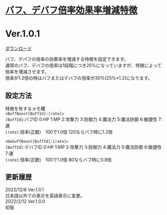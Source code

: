 # [バフ、デバフ倍率効果率増減特徴](https://raw.githubusercontent.com/nuun888/MZ/master/NUUN_BuffBoost.js)
# Ver.1.0.1
[ダウンロード](https://raw.githubusercontent.com/nuun888/MZ/master/NUUN_BuffBoost.js)

バフ、デバフの倍率の効果率を増減する特徴を設定できます。  
通常のバフ、デバフの倍率は1段階につき25%になっていますが、特徴によって倍率を増減させます。  
倍率が1.2倍の時はバフまたはデバフの倍率が30%(25%*1.2)になります。  

## 設定方法
特徴を有するメモ欄  
`<BuffBoost[BuffId]:[rate]>`  
`[BuffId]`:バフID 0:HP 1:MP 2:攻撃力 3:防御力 4:魔法力 5:魔法防御 6:敏捷性 7:運  
`[rate]`:倍率(正数)　100で1.0倍 120ならバフ時に1.2倍  

`<DebuffBoost[BuffId]:[rate]>`  
`[BuffId]`:デバフID 0:HP 1:MP 2:攻撃力 3:防御力 4:魔法力 5:魔法防御 6:敏捷性 7:運  
`[rate]`:倍率(正数)　100で1.0倍 80ならバフ時に0.8倍  

## 更新履歴
2022/12/8 Ver.1.0.1  
日本語以外での表示を英語表示に変更。  
2022/2/12 Ver.1.0.0  
初版  
